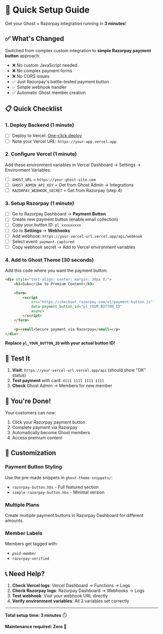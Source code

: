 # 🚀 Quick Setup Guide

Get your Ghost + Razorpay integration running in **3 minutes**!

## ✅ What's Changed

Switched from complex custom integration to **simple Razorpay payment button** approach:

- ❌ No custom JavaScript needed
- ❌ No complex payment forms
- ❌ No CORS issues
- ✅ Just Razorpay's battle-tested payment button
- ✅ Simple webhook handler
- ✅ Automatic Ghost member creation

## 📋 Quick Checklist

### 1. Deploy Backend (1 minute)
- [ ] Deploy to Vercel: [One-click deploy](https://vercel.com/new/clone?repository-url=https://github.com/yourusername/ghost-razorpay-vercel)
- [ ] Note your Vercel URL: `https://your-app.vercel.app`

### 2. Configure Vercel (1 minute)
Add these environment variables in Vercel Dashboard → Settings → Environment Variables:

- [ ] `GHOST_URL` = `https://your-ghost-site.com`
- [ ] `GHOST_ADMIN_API_KEY` = Get from Ghost Admin → Integrations
- [ ] `RAZORPAY_WEBHOOK_SECRET` = Get from Razorpay (step 4)

### 3. Setup Razorpay (1 minute)
- [ ] Go to Razorpay Dashboard → **Payment Button**
- [ ] Create new payment button (enable email collection)
- [ ] Copy your button ID: `pl_xxxxxxxxx`
- [ ] Go to **Settings** → **Webhooks**
- [ ] Add webhook: `https://your-vercel-url.vercel.app/api/webhook`
- [ ] Select event: `payment.captured`
- [ ] Copy webhook secret → Add to Vercel environment variables

### 4. Add to Ghost Theme (30 seconds)
Add this code where you want the payment button:

```html
<div style="text-align: center; margin: 30px 0;">
    <h3>Subscribe to Premium Content</h3>
    
    <form>
        <script 
            src="https://checkout.razorpay.com/v1/payment-button.js" 
            data-payment_button_id="pl_YOUR_BUTTON_ID" 
            async> 
        </script> 
    </form>
    
    <p><small>Secure payment via Razorpay</small></p>
</div>
```

**Replace `pl_YOUR_BUTTON_ID` with your actual button ID!**

## 🧪 Test It

1. **Visit**: `https://your-vercel-url.vercel.app/api` (should show "OK" status)
2. **Test payment** with card: `4111 1111 1111 1111`
3. **Check** Ghost Admin → Members for new member

## 🎉 You're Done!

Your customers can now:
1. Click your Razorpay payment button
2. Complete payment via Razorpay
3. Automatically become Ghost members
4. Access premium content

## 🔧 Customization

### Payment Button Styling
Use the pre-made snippets in `ghost-theme-snippets/`:
- `razorpay-button.hbs` - Full featured section
- `simple-razorpay-button.hbs` - Minimal version

### Multiple Plans
Create multiple payment buttons in Razorpay Dashboard for different amounts.

### Member Labels
Members get tagged with:
- `paid-member`
- `razorpay-verified`

## 📞 Need Help?

1. **Check Vercel logs**: Vercel Dashboard → Functions → Logs
2. **Check Razorpay logs**: Razorpay Dashboard → Webhooks → Logs
3. **Test webhook**: Visit your webhook URL directly
4. **Verify environment variables**: All 3 variables set correctly

---

**Total setup time: 3 minutes** ⏱️

**Maintenance required: Zero** 🎯
